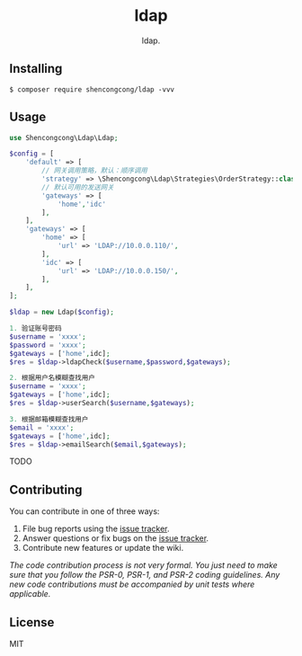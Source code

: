 <h1 align="center"> ldap </h1>

<p align="center"> ldap.</p>


## Installing

```shell
$ composer require shencongcong/ldap -vvv
```

## Usage

```php
use Shencongcong\Ldap\Ldap;

$config = [
    'default' => [
        // 网关调用策略，默认：顺序调用
        'strategy' => \Shencongcong\Ldap\Strategies\OrderStrategy::class,
        // 默认可用的发送网关
        'gateways' => [
            'home','idc'
        ],
    ],
    'gateways' => [
        'home' => [
            'url' => 'LDAP://10.0.0.110/',
        ],
        'idc' => [
            'url' => 'LDAP://10.0.0.150/',
        ],
    ],
];

$ldap = new Ldap($config);

1. 验证账号密码
$username = 'xxxx';
$password = 'xxxx';
$gateways = ['home',idc];
$res = $ldap->ldapCheck($username,$password,$gateways);

2. 根据用户名模糊查找用户
$username = 'xxxx';
$gateways = ['home',idc];
$res = $ldap->userSearch($username,$gateways);

3. 根据邮箱模糊查找用户
$email = 'xxxx';
$gateways = ['home',idc];
$res = $ldap->emailSearch($email,$gateways);


```

TODO

## Contributing

You can contribute in one of three ways:

1. File bug reports using the [issue tracker](https://github.com/shencongcong/ldap/issues).
2. Answer questions or fix bugs on the [issue tracker](https://github.com/shencongcong/ldap/issues).
3. Contribute new features or update the wiki.

_The code contribution process is not very formal. You just need to make sure that you follow the PSR-0, PSR-1, and PSR-2 coding guidelines. Any new code contributions must be accompanied by unit tests where applicable._

## License

MIT